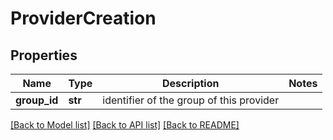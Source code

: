 # ProviderCreation

## Properties
Name | Type | Description | Notes
------------ | ------------- | ------------- | -------------
**group_id** | **str** | identifier of the group of this provider | 

[[Back to Model list]](../README.md#documentation-for-models) [[Back to API list]](../README.md#documentation-for-api-endpoints) [[Back to README]](../README.md)

